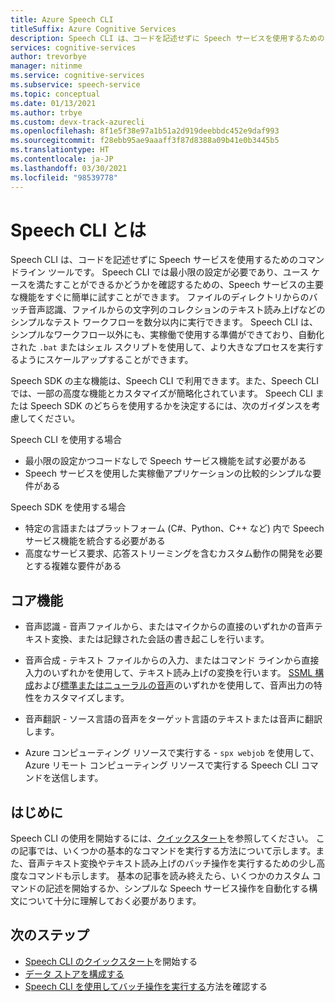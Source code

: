 ```yaml
---
title: Azure Speech CLI
titleSuffix: Azure Cognitive Services
description: Speech CLI は、コードを記述せずに Speech サービスを使用するためのコマンドライン ツールです。 Speech CLI では最小限の設定が必要であり、ユース ケースを満たすことができるかどうかを確認するための、Speech サービスの主要な機能をすぐに簡単に試すことができます。
services: cognitive-services
author: trevorbye
manager: nitinme
ms.service: cognitive-services
ms.subservice: speech-service
ms.topic: conceptual
ms.date: 01/13/2021
ms.author: trbye
ms.custom: devx-track-azurecli
ms.openlocfilehash: 8f1e5f38e97a1b51a2d919deebbdc452e9daf993
ms.sourcegitcommit: f28ebb95ae9aaaff3f87d8388a09b41e0b3445b5
ms.translationtype: HT
ms.contentlocale: ja-JP
ms.lasthandoff: 03/30/2021
ms.locfileid: "98539778"
---
```

# <a name="what-is-the-speech-cli"></a>Speech CLI とは

Speech CLI は、コードを記述せずに Speech サービスを使用するためのコマンドライン ツールです。 Speech CLI では最小限の設定が必要であり、ユース ケースを満たすことができるかどうかを確認するための、Speech サービスの主要な機能をすぐに簡単に試すことができます。 ファイルのディレクトリからのバッチ音声認識、ファイルからの文字列のコレクションのテキスト読み上げなどのシンプルなテスト ワークフローを数分以内に実行できます。 Speech CLI は、シンプルなワークフロー以外にも、実稼働で使用する準備ができており、自動化された `.bat` またはシェル スクリプトを使用して、より大きなプロセスを実行するようにスケールアップすることができます。

Speech SDK の主な機能は、Speech CLI で利用できます。また、Speech CLI では、一部の高度な機能とカスタマイズが簡略化されています。 Speech CLI または Speech SDK のどちらを使用するかを決定するには、次のガイダンスを考慮してください。

Speech CLI を使用する場合
* 最小限の設定かつコードなしで Speech サービス機能を試す必要がある
* Speech サービスを使用した実稼働アプリケーションの比較的シンプルな要件がある

Speech SDK を使用する場合
* 特定の言語またはプラットフォーム (C#、Python、C++ など) 内で Speech サービス機能を統合する必要がある
* 高度なサービス要求、応答ストリーミングを含むカスタム動作の開発を必要とする複雑な要件がある

## <a name="core-features"></a>コア機能

* 音声認識 - 音声ファイルから、またはマイクからの直接のいずれかの音声テキスト変換、または記録された会話の書き起こしを行います。

* 音声合成 - テキスト ファイルからの入力、またはコマンド ラインから直接入力のいずれかを使用して、テキスト読み上げの変換を行います。 [SSML 構成](speech-synthesis-markup.md)および[標準またはニューラルの音声](speech-synthesis-markup.md#standard-neural-and-custom-voices)のいずれかを使用して、音声出力の特性をカスタマイズします。

* 音声翻訳 - ソース言語の音声をターゲット言語のテキストまたは音声に翻訳します。

* Azure コンピューティング リソースで実行する - `spx webjob` を使用して、Azure リモート コンピューティング リソースで実行する Speech CLI コマンドを送信します。

## <a name="get-started"></a>はじめに

Speech CLI の使用を開始するには、[クイックスタート](spx-basics.md)を参照してください。 この記事では、いくつかの基本的なコマンドを実行する方法について示します。また、音声テキスト変換やテキスト読み上げのバッチ操作を実行するための少し高度なコマンドも示します。 基本の記事を読み終えたら、いくつかのカスタム コマンドの記述を開始するか、シンプルな Speech サービス操作を自動化する構文について十分に理解しておく必要があります。

## <a name="next-steps"></a>次のステップ

- [Speech CLI のクイックスタート](spx-basics.md)を開始する
- [データ ストアを構成する](./spx-data-store-configuration.md)
- [Speech CLI を使用してバッチ操作を実行する](./spx-batch-operations.md)方法を確認する

